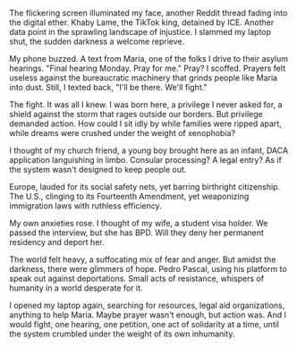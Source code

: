 The flickering screen illuminated my face, another Reddit thread fading into the digital ether. Khaby Lame, the TikTok king, detained by ICE. Another data point in the sprawling landscape of injustice. I slammed my laptop shut, the sudden darkness a welcome reprieve.

My phone buzzed. A text from Maria, one of the folks I drive to their asylum hearings. "Final hearing Monday. Pray for me." Pray? I scoffed. Prayers felt useless against the bureaucratic machinery that grinds people like Maria into dust. Still, I texted back, "I'll be there. We'll fight."

The fight. It was all I knew. I was born here, a privilege I never asked for, a shield against the storm that rages outside our borders. But privilege demanded action. How could I sit idly by while families were ripped apart, while dreams were crushed under the weight of xenophobia?

I thought of my church friend, a young boy brought here as an infant, DACA application languishing in limbo. Consular processing? A legal entry? As if the system wasn't designed to keep people out.

Europe, lauded for its social safety nets, yet barring birthright citizenship. The U.S., clinging to its Fourteenth Amendment, yet weaponizing immigration laws with ruthless efficiency.

My own anxieties rose. I thought of my wife, a student visa holder. We passed the interview, but she has BPD. Will they deny her permanent residency and deport her.

The world felt heavy, a suffocating mix of fear and anger. But amidst the darkness, there were glimmers of hope. Pedro Pascal, using his platform to speak out against deportations. Small acts of resistance, whispers of humanity in a world desperate for it.

I opened my laptop again, searching for resources, legal aid organizations, anything to help Maria. Maybe prayer wasn't enough, but action was. And I would fight, one hearing, one petition, one act of solidarity at a time, until the system crumbled under the weight of its own inhumanity.
